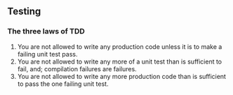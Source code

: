 ## Testing

### The three laws of TDD

1. You are not allowed to write any production code unless it is to make a failing unit test pass.
2. You are not allowed to write any more of a unit test than is sufficient to fail, and; compilation failures are failures.
3. You are not allowed to write any more production code than is sufficient to pass the one failing unit test.
